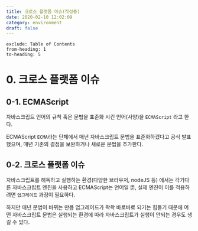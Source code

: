 ```yaml
---
title: 크로스 플랫폼 이슈(작성중)
date: 2020-02-10 12:02:09
category: environment
draft: false
---
```


```toc
exclude: Table of Contents
from-heading: 1
to-heading: 5
```

# 0. 크로스 플랫폼 이슈

## 0-1. ECMAScript

자바스크립트 언어의 규칙 혹은 문법을 표준화 시킨 언어(사양)을 `ECMAScript` 라고 한다.

ECMAScript `ECMA`라는 단체에서 매년 자바스크립트 문법을 표준화하겠다고 공식 발표했으며, 매년 기존의 결점을 보완하거나 새로운 문법을 추가한다.

## 0-2. 크로스 플랫폼 이슈

자바스크립트를 해독하고 실행하는 환경(다양한 브라우저, nodeJS 등) 에서는 각기다른 자바스크립트 엔진을 사용하고 ECMAScript는 언어일 뿐, 실제 엔진이 이를 적용하려면 `업그레이드` 과정이 필요하다.

하지만 매년 문법이 바뀌는 만큼 업그레이드가 촥촥 바로바로 되기는 힘들기 때문에 어떤 자바스크립트 문법은 실행되는 환경에 따라 자바스크립트가 실행이 안되는 경우도 생길 수 있다.
